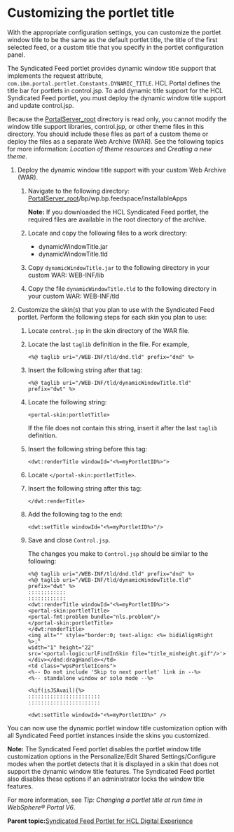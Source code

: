 # Customizing the portlet title 

With the appropriate configuration settings, you can customize the portlet window title to be the same as the default portlet title, the title of the first selected feed, or a custom title that you specify in the portlet configuration panel.

The Syndicated Feed portlet provides dynamic window title support that implements the request attribute, `com.ibm.portal.portlet.Constants.DYNAMIC_TITLE`. HCL Portal defines the title bar for portlets in control.jsp. To add dynamic title support for the HCL Syndicated Feed portlet, you must deploy the dynamic window title support and update control.jsp.

Because the [PortalServer\_root](../reference/wpsdirstr.md#wp_root) directory is read only, you cannot modify the window title support libraries, control.jsp, or other theme files in this directory. You should include these files as part of a custom theme or deploy the files as a separate Web Archive \(WAR\). See the following topics for more information: *Location of theme resources* and *Creating a new theme*.

1.  Deploy the dynamic window title support with your custom Web Archive \(WAR\).

    1.  Navigate to the following directory: [PortalServer\_root](../reference/wpsdirstr.md#wp_root)/bp/wp.bp.feedspace/installableApps

        **Note:** If you downloaded the HCL Syndicated Feed portlet, the required files are available in the root directory of the archive.

    2.  Locate and copy the following files to a work directory:

        -   dynamicWindowTitle.jar
        -   dynamicWindowTitle.tld
    3.  Copy `dynamicWindowTitle.jar` to the following directory in your custom WAR: WEB-INF/lib

    4.  Copy the file `dynamicWindowTitle.tld` to the following directory in your custom WAR: WEB-INF/tld

2.  Customize the skin\(s\) that you plan to use with the Syndicated Feed portlet. Perform the following steps for each skin you plan to use:

    1.  Locate `control.jsp` in the skin directory of the WAR file.

    2.  Locate the last `taglib` definition in the file. For example,

        ```
        <%@ taglib uri="/WEB-INF/tld/dnd.tld" prefix="dnd" %>
        ```

    3.  Insert the following string after that tag:

        ```
        <%@ taglib uri="/WEB-INF/tld/dynamicWindowTitle.tld" prefix="dwt" %>
        ```

    4.  Locate the following string:

        ```
        <portal-skin:portletTitle>
        ```

        If the file does not contain this string, insert it after the last `taglib` definition.

    5.  Insert the following string before this tag:

        ```
        <dwt:renderTitle windowId="<%=myPortletID%>">
        ```

    6.  Locate `</portal-skin:portletTitle>`.

    7.  Insert the following string after this tag:

        ```
        </dwt:renderTitle>
        ```

    8.  Add the following tag to the end:

        ```
        <dwt:setTitle windowId="<%=myPortletID%>"/>
        ```

    9.  Save and close `Control.jsp`.

        The changes you make to `Control.jsp` should be similar to the following:

        ```
        <%@ taglib uri="/WEB-INF/tld/dnd.tld" prefix="dnd" %> 
        <%@ taglib uri="/WEB-INF/tld/dynamicWindowTitle.tld" prefix="dwt" %>
        ::::::::::::
        ::::::::::::
        <dwt:renderTitle windowId="<%=myPortletID%>">
        <portal-skin:portletTitle>
        <portal-fmt:problem bundle="nls.problem"/>
        </portal-skin:portletTitle>
        </dwt:renderTitle>
        <img alt="" style="border:0; text-align: <%= bidiAlignRight %>;" 
        width="1" height="22" 
        src='<portal-logic:urlFindInSkin file="title_minheight.gif"/>'>
        </div></dnd:dragHandle></td>
        <td class="wpsPortletIcons">
        <%-- Do not include 'Skip to next portlet' link in --%> 
        <%-- standalone window or solo mode --%> 
        
        <%if(isJSAvail){%> 
        :::::::::::::::::::::::
        :::::::::::::::::::::::
        
        <dwt:setTitle windowId="<%=myPortletID%>" />
        
        ```


You can now use the dynamic portlet window title customization option with all Syndicated Feed portlet instances inside the skins you customized.

**Note:** The Syndicated Feed portlet disables the portlet window title customization options in the Personalize/Edit Shared Settings/Configure modes when the portlet detects that it is displayed in a skin that does not support the dynamic window title features. The Syndicated Feed portlet also disables these options if an administrator locks the window title features.

For more information, see *Tip: Changing a portlet title at run time in WebSphere® Portal V6*.

**Parent topic:**[Syndicated Feed Portlet for HCL Digital Experience](../admin-system/ic_syndfeed_features.md)

